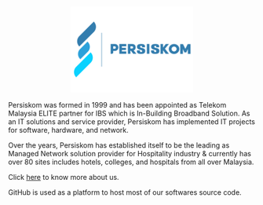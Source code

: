 <div align="center">
    <img src="/assets/images/logo.svg" alt="logo" width="250px"/>
</div>

Persiskom was formed in 1999 and has been appointed as Telekom Malaysia ELITE partner for IBS which is In-Building Broadband Solution. As an IT solutions and service provider, Persiskom has implemented IT projects for software, hardware, and network.

Over the years, Persiskom has established itself to be the leading as Managed Network solution provider for Hospitality industry & currently has over 80 sites includes hotels, colleges, and hospitals from all over Malaysia.

Click [here](https://persiskom.com.my/) to know more about us.

GitHub is used as a platform to host most of our softwares source code.